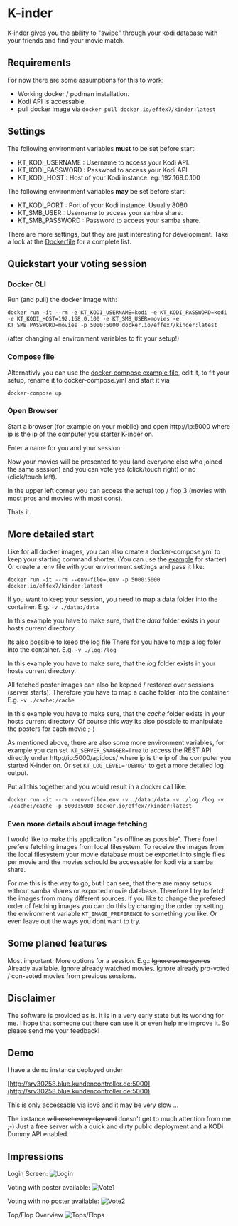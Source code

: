# K-inder

K-inder gives you the ability to "swipe" through your kodi database with your friends and find your movie match.

## Requirements

For now there are some assumptions for this to work:

* Working docker / podman installation.
* Kodi API is accessable.
* pull docker image via `docker pull docker.io/effex7/kinder:latest`

## Settings

The following environment variables **must** to be set before start:

* KT_KODI_USERNAME : Username to access your Kodi API.
* KT_KODI_PASSWORD : Password to access your Kodi API.
* KT_KODI_HOST : Host of your Kodi instance. eg: 192.168.0.100

The following environment variables **may** be set before start:

* KT_KODI_PORT : Port of your Kodi instance. Usually 8080
* KT_SMB_USER : Username to access your samba share.
* KT_SMB_PASSWORD : Password to access your samba share.

There are more settings, but they are just interesting for development. Take a look at the [Dockerfile](./Dockerfile) for a complete list.

## Quickstart your voting session

### Docker CLI

Run (and pull) the docker image with:

`docker run -it --rm -e KT_KODI_USERNAME=kodi -e KT_KODI_PASSWORD=kodi -e KT_KODI_HOST=192.168.0.100 -e KT_SMB_USER=movies -e KT_SMB_PASSWORD=movies -p 5000:5000 docker.io/effex7/kinder:latest`

(after changing all environment variables to fit your setup!)

### Compose file

Alternativly you can use the [docker-compose example file](./docker-compose-example.yml), edit it, to fit your setup, rename it to docker-compose.yml and start it via

`docker-compose up`

### Open Browser

Start a browser (for example on your mobile) and open http://ip:5000 where ip is the ip of the computer you starter K-inder on.

Enter a name for you and your session.

Now your movies will be presented to you (and everyone else who joined the same session) and you can vote yes (click/touch right) or no (click/touch left).

In the upper left corner you can access the actual top / flop 3 (movies with most pros and movies with most cons).

Thats it.

## More detailed start

Like for all docker images, you can also create a docker-compose.yml to keep your starting command shorter. (You can use the [example](./docker-compose-example.yml) for starter) Or create a .env file with your environment settings and pass it like:

`docker run -it --rm --env-file=.env -p 5000:5000 docker.io/effex7/kinder:latest`

If you want to keep your session, you need to map a data folder into the container. E.g. `-v ./data:/data`

In this example you have to make sure, that the *data* folder exists in your hosts current directory.

Its also possible to keep the log file There for you have to map a log foler into the container. E.g. `-v ./log:/log`

In this example you have to make sure, that the *log* folder exists in your hosts current directory.

All fetched poster images can also be kepped / restored over sessions (server starts). Therefore you have to map a cache folder into the container. E.g. `-v ./cache:/cache`

In this example you have to make sure, that the *cache* folder exists in your hosts current directory.
Of course this way its also possible to manipulate the posters for each movie ;-)

As mentioned above, there are also some more environment variables, for example you can set` KT_SERVER_SWAGGER=True` to access the REST API directly under http://ip:5000/apidocs/ where ip is the ip of the computer you started K-inder on. Or set `KT_LOG_LEVEL='DEBUG'` to get a more detailed log output.

Put all this together and you would result in a docker call like:

`docker run -it --rm --env-file=.env -v ./data:/data -v ./log:/log -v ./cache:/cache -p 5000:5000 docker.io/effex7/kinder:latest`

### Even more details about image fetching

I would like to make this application "as offline as possible". There fore I prefere fetching images from local filesystem. To receive the images from the local filesystem your movie database must be exportet into single files per movie and the movies schould be accessable for kodi via a samba share.

For me this is the way to go, but I can see, that there are many setups without samba shares or exported movie database. Therefore I try to fetch the images from many different sources. If you like to change the prefered order of fetching images you can do this by changing the order by setting the environment variable `KT_IMAGE_PREFERENCE` to something you like. Or even leave out the ways you dont want to try.

## Some planed features

Most important: More options for a session. E.g.: ~~Ignore some genres~~ Already available. Ignore already watched movies. Ignore already pro-voted / con-voted movies from previous sessions.

## Disclaimer

The software is provided as is. It is in a very early state but its working for me. I hope that someone out there can use it or even help me improve it. So please send me your feedback!

## Demo

I have a demo instance deployed under

[http://srv30258.blue.kundencontroller.de:5000](http://srv30258.blue.kundencontroller.de:5000)

This is only accessable via ipv6 and it may be very slow ...

The instance ~~will reset every day and~~ doesn't get to much attention from me ;-) Just a free server with a quick and dirty public  deployment and a KODi Dummy API enabled.

## Impressions

Login Screen:
![Login](./doc/login.png "The Login Screen")

Voting with poster available:
![Vote1](./doc/poster-vote.png "Voting with a poster available")

Voting with no poster available:
![Vote2](./doc/noposter-vote.png "Voting with no poster available")

Top/Flop Overview
![Tops/Flops](./doc/stats.png "Viewing the Tops and Flops")

